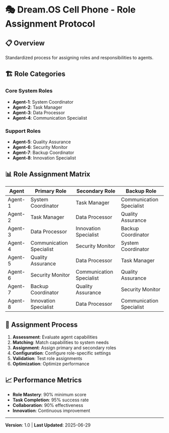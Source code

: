 # 🎭 Dream.OS Cell Phone - Role Assignment Protocol

## 📋 Overview
Standardized process for assigning roles and responsibilities to agents.

## 🏗️ Role Categories

### Core System Roles
- **Agent-1**: System Coordinator
- **Agent-2**: Task Manager
- **Agent-3**: Data Processor
- **Agent-4**: Communication Specialist

### Support Roles
- **Agent-5**: Quality Assurance
- **Agent-6**: Security Monitor
- **Agent-7**: Backup Coordinator
- **Agent-8**: Innovation Specialist

## 📊 Role Assignment Matrix
| Agent | Primary Role | Secondary Role | Backup Role |
|-------|-------------|----------------|-------------|
| Agent-1 | System Coordinator | Task Manager | Communication Specialist |
| Agent-2 | Task Manager | Data Processor | Quality Assurance |
| Agent-3 | Data Processor | Innovation Specialist | Backup Coordinator |
| Agent-4 | Communication Specialist | Security Monitor | System Coordinator |
| Agent-5 | Quality Assurance | Data Processor | Task Manager |
| Agent-6 | Security Monitor | Communication Specialist | Quality Assurance |
| Agent-7 | Backup Coordinator | Quality Assurance | Security Monitor |
| Agent-8 | Innovation Specialist | Data Processor | Communication Specialist |

## 🔄 Assignment Process
1. **Assessment**: Evaluate agent capabilities
2. **Matching**: Match capabilities to system needs
3. **Assignment**: Assign primary and secondary roles
4. **Configuration**: Configure role-specific settings
5. **Validation**: Test role assignments
6. **Optimization**: Optimize performance

## 📈 Performance Metrics
- **Role Mastery**: 90% minimum score
- **Task Completion**: 95% success rate
- **Collaboration**: 90% effectiveness
- **Innovation**: Continuous improvement

---
**Version**: 1.0 | **Last Updated**: 2025-06-29
